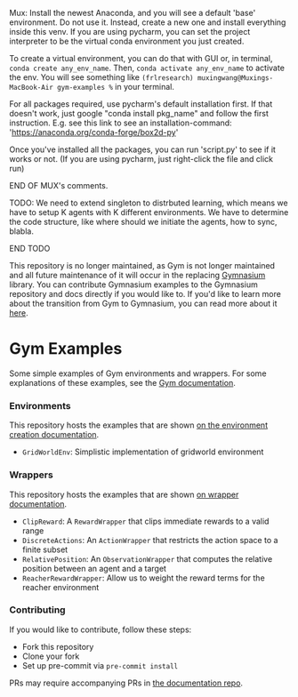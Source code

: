 Mux:
Install the newest Anaconda, and you will see a default 'base' environment. Do not use it. Instead, create a new one and install everything inside this venv. If you are using pycharm, you can set the project interpreter to be the virtual conda environment you just created. 

To create a virtual environment, you can do that with GUI or, in terminal, `conda create any_env_name`. Then, `conda activate any_env_name` to activate the env. You will see something like `(frlresearch) muxingwang@Muxings-MacBook-Air gym-examples %`  in your terminal. 

For all packages required, use pycharm's default installation first. If that doesn't work, just google "conda install pkg_name" and follow the first instruction. E.g. see this link to see an installation-command: 'https://anaconda.org/conda-forge/box2d-py'

Once you've installed all the packages, you can run 'script.py' to see if it works or not. (If you are using pycharm, just right-click the file and click run)

END OF MUX's comments.

TODO: We need to extend singleton to distrbuted learning, which means we have to setup K agents with K different environments. We have to determine the code structure, like where should we initiate the agents, how to sync, blabla.

END TODO

This repository is no longer maintained, as Gym is not longer maintained and all future maintenance of it will occur in the replacing [Gymnasium](https://github.com/Farama-Foundation/Gymnasium) library. You can contribute Gymnasium examples to the Gymnasium repository and docs directly if you would like to. If you'd like to learn more about the transition from Gym to Gymnasium, you can read more about it [here](https://farama.org/Announcing-The-Farama-Foundation).

# Gym Examples
Some simple examples of Gym environments and wrappers.
For some explanations of these examples, see the [Gym documentation](https://gymnasium.farama.org).

### Environments
This repository hosts the examples that are shown [on the environment creation documentation](https://gymnasium.farama.org/tutorials/environment_creation/).
- `GridWorldEnv`: Simplistic implementation of gridworld environment

### Wrappers
This repository hosts the examples that are shown [on wrapper documentation](https://gymnasium.farama.org/api/wrappers/).
- `ClipReward`: A `RewardWrapper` that clips immediate rewards to a valid range
- `DiscreteActions`: An `ActionWrapper` that restricts the action space to a finite subset
- `RelativePosition`: An `ObservationWrapper` that computes the relative position between an agent and a target
- `ReacherRewardWrapper`: Allow us to weight the reward terms for the reacher environment

### Contributing
If you would like to contribute, follow these steps:
- Fork this repository
- Clone your fork
- Set up pre-commit via `pre-commit install`

PRs may require accompanying PRs in [the documentation repo](https://github.com/Farama-Foundation/Gymnasium/tree/main/docs).
